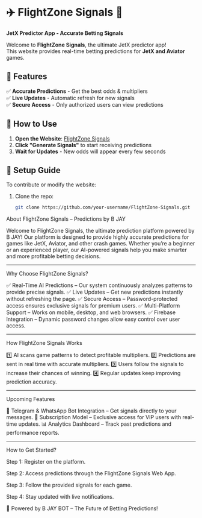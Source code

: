 # ✈️ FlightZone Signals 🚀  
**JetX Predictor App - Accurate Betting Signals**  

Welcome to **FlightZone Signals**, the ultimate JetX predictor app!  
This website provides real-time betting predictions for **JetX and Aviator** games.  

## 🎯 Features  
✅ **Accurate Predictions** - Get the best odds & multipliers  
✅ **Live Updates** - Automatic refresh for new signals  
✅ **Secure Access** - Only authorized users can view predictions  

## 📌 How to Use  
1. **Open the Website**: [FlightZone Signals](https://your-username.github.io/FlightZone-Signals/)  
2. **Click "Generate Signals"** to start receiving predictions  
3. **Wait for Updates** - New odds will appear every few seconds  

## 🔧 Setup Guide  
To contribute or modify the website:  
1. Clone the repo:  
   ```bash
   git clone https://github.com/your-username/FlightZone-Signals.git
About FlightZone Signals – Predictions by B JAY

Welcome to FlightZone Signals, the ultimate prediction platform powered by B JAY! Our platform is designed to provide highly accurate predictions for games like JetX, Aviator, and other crash games. Whether you’re a beginner or an experienced player, our AI-powered signals help you make smarter and more profitable betting decisions.


---

Why Choose FlightZone Signals?

✅ Real-Time AI Predictions – Our system continuously analyzes patterns to provide precise signals.
✅ Live Updates – Get new predictions instantly without refreshing the page.
✅ Secure Access – Password-protected access ensures exclusive signals for premium users.
✅ Multi-Platform Support – Works on mobile, desktop, and web browsers.
✅ Firebase Integration – Dynamic password changes allow easy control over user access.


---

How FlightZone Signals Works

1️⃣ AI scans game patterns to detect profitable multipliers.
2️⃣ Predictions are sent in real time with accurate multipliers.
3️⃣ Users follow the signals to increase their chances of winning.
4️⃣ Regular updates keep improving prediction accuracy.


---

Upcoming Features

🚀 Telegram & WhatsApp Bot Integration – Get signals directly to your messages.
🔐 Subscription Model – Exclusive access for VIP users with real-time updates.
📊 Analytics Dashboard – Track past predictions and performance reports.


---

How to Get Started?

Step 1: Register on the platform.

Step 2: Access predictions through the FlightZone Signals Web App.

Step 3: Follow the provided signals for each game.

Step 4: Stay updated with live notifications.



📌 Powered by B JAY BOT – The Future of Betting Predictions!


